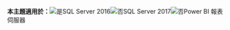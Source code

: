 **本主題適用於：**![是](media/yes.png)SQL Server 2016![否](media/no.png)SQL Server 2017![否](media/no.png)Power BI 報表伺服器